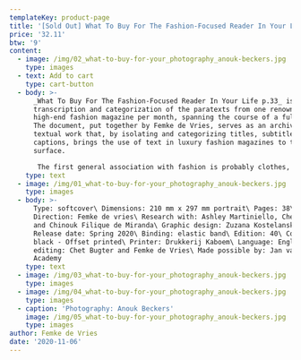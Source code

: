 ```yaml
---
templateKey: product-page
title: '[Sold Out] What To Buy For The Fashion-Focused Reader In Your Life p.33'
price: '32.11'
btw: '9'
content:
  - image: /img/02_what-to-buy-for-your_photography_anouk-beckers.jpg
    type: images
  - text: Add to cart
    type: cart-button
  - body: >-
      _What To Buy For The Fashion-Focused Reader In Your Life p.33_ is a
      transcription and categorization of the paratexts from one renowned
      high-end fashion magazine per month, spanning the course of a full year.
      The document, put together by Femke de Vries, serves as an archive and
      textual work that, by isolating and categorizing titles, subtitles and
      captions, brings the use of text in luxury fashion magazines to the
      surface.  

       The first general association with fashion is probably clothes, shopping, fashion shows and after that maybe magazines and their dazzling imagery but it’s not very likely to think of text when thinking of fashion. Nevertheless, it is an important actor within the construct of fashion. Text is respected in fashion as a tool for journalists to write reviews for shows, reports, and interviews, but the strongest and less noticed types of text in fashion are captions, titles and subtitles in fashion magazines or online media, words on clothes and the act of speaking. Texts on clothes or in magazines are explicit but often not really read. We only just browse through a magazine, but when do we really read it and when do we ever speak it out loud? However, it is through captions and titles that garments are assigned certain values, such as 'cool', 'casual', 'masculine', 'amazing' or 'new', even though the garment in itself doesn’t inhabit these values. The text can therefore create new ‘worlds’ around garments. This is how a garment can be turned into fashion. And it is through the choice and use of certain words and values in these fashion descriptions, and also the invention of new words (‘athleisure’ for example), that we can read today's cultural, social and economic values.
    type: text
  - image: /img/01_what-to-buy-for-your_photography_anouk-beckers.jpg
    type: images
  - body: >-
      Type: softcover\ Dimensions: 210 mm x 297 mm portrait\ Pages: 38\ Art
      Direction: Femke de vries\ Research with: Ashley Martiniello, Chet Bugter
      and Chinouk Filique de Miranda\ Graphic design: Zuzana Kostelanská\
      Release date: Spring 2020\ Binding: elastic band\ Edition: 40\ Color:
      black - Offset printed\ Printer: Drukkerij Kaboem\ Language: English\ Text
      editing: Chet Bugter and Femke de Vries\ Made possible by: Jan van Eyck
      Academy
    type: text
  - image: /img/03_what-to-buy-for-your_photography_anouk-beckers.jpg
    type: images
  - image: /img/04_what-to-buy-for-your_photography_anouk-beckers.jpg
    type: images
  - caption: 'Photography: Anouk Beckers'
    image: /img/05_what-to-buy-for-your_photography_anouk-beckers.jpg
    type: images
author: Femke de Vries
date: '2020-11-06'
---
```


